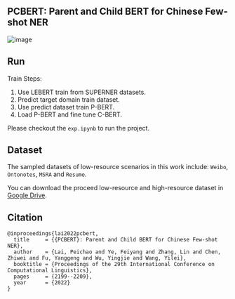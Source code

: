 ## PCBERT: Parent and Child BERT for Chinese Few-shot NER

![image](https://github.com/user-attachments/assets/579ffcfa-aa57-4762-b995-db3701663c18)

## Run

Train Steps:

1. Use LEBERT train from SUPERNER datasets.
2. Predict target domain train dataset.
3. Use predict dataset train P-BERT.
4. Load P-BERT and fine tune C-BERT.

Please checkout the `exp.ipynb` to run the project.

## Dataset

The sampled datasets of low-resource scenarios in this work include: `Weibo`, `Ontonotes`, `MSRA` and `Resume`.

You can download the proceed low-resource and high-resource dataset in [Google Drive](https://drive.google.com/file/d/1TH6s_njTI04f2YZWc4S3WL4IifRYy43-/view?usp=sharing).

## Citation

```
@inproceedings{lai2022pcbert,
  title     = {{PCBERT}: Parent and Child BERT for Chinese Few-shot NER},
  author    = {Lai, Peichao and Ye, Feiyang and Zhang, Lin and Chen, Zhiwei and Fu, Yanggeng and Wu, Yingjie and Wang, Yilei},
  booktitle = {Proceedings of the 29th International Conference on Computational Linguistics},
  pages     = {2199--2209},
  year      = {2022}
}
```
